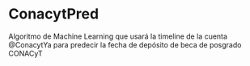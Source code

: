 # ConacytPred
Algoritmo de Machine Learning que usará la timeline de la cuenta @ConacytYa para predecir la fecha de depósito de beca de posgrado CONACyT
